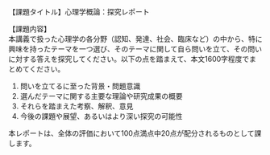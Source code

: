 【課題タイトル】心理学概論：探究レポート

【課題内容】  
本講義で扱った心理学の各分野（認知、発達、社会、臨床など）の中から、特に興味を持ったテーマを一つ選び、そのテーマに関して自ら問いを立て、その問いに対する答えを探究してください。以下の点を踏まえて、本文1600字程度でまとめてください。

1. 問いを立てるに至った背景・問題意識  
2. 選んだテーマに関する主要な理論や研究成果の概要  
3. それらを踏まえた考察、解釈、意見  
4. 今後の課題や展望、あるいはより深い探究の可能性

本レポートは、全体の評価において100点満点中20点が配分されるものとして課します。